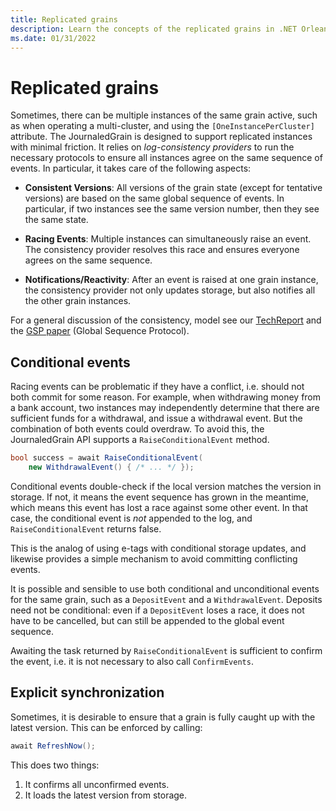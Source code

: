 ```yaml
---
title: Replicated grains
description: Learn the concepts of the replicated grains in .NET Orleans.
ms.date: 01/31/2022
---
```


# Replicated grains

Sometimes, there can be multiple instances of the same grain active, such as when operating a multi-cluster, and using the `[OneInstancePerCluster]` attribute. The JournaledGrain is designed to support replicated instances with minimal friction. It relies on *log-consistency providers* to run the necessary protocols to ensure all instances agree on the same sequence of events. In particular, it takes care of the following aspects:

* **Consistent Versions**: All versions of the grain state (except for tentative versions) are based on the same global sequence of events. In particular, if two instances see the same version number, then they see the same state.

* **Racing Events**: Multiple instances can simultaneously raise an event. The consistency provider resolves this race and ensures everyone agrees on the same sequence.

* **Notifications/Reactivity**: After an event is raised at one grain instance, the consistency provider not only updates storage, but also notifies all the other grain instances.

For a general discussion of the consistency, model see our [TechReport](https://www.microsoft.com/research/publication/geo-distribution-actor-based-services/) and the [GSP paper](https://www.microsoft.com/research/publication/global-sequence-protocol-a-robust-abstraction-for-replicated-shared-state-extended-version/) (Global Sequence Protocol).

## Conditional events

Racing events can be problematic if they have a conflict, i.e. should not both commit for some reason. For example, when withdrawing money from a bank account, two instances may independently determine that there are sufficient funds for a withdrawal, and issue a withdrawal event. But the combination of both events could overdraw. To avoid this, the JournaledGrain API supports a `RaiseConditionalEvent` method.

```csharp
bool success = await RaiseConditionalEvent(
    new WithdrawalEvent() { /* ... */ });
```

Conditional events double-check if the local version matches the version in storage. If not, it means the event sequence has grown in the meantime, which means this event has lost a race against some other event. In that case, the conditional event is *not* appended to the log, and `RaiseConditionalEvent` returns false.

This is the analog of using e-tags with conditional storage updates, and likewise provides a simple mechanism to avoid committing conflicting events.

It is possible and sensible to use both conditional and unconditional events for the same grain, such as a `DepositEvent` and a `WithdrawalEvent`. Deposits need not be conditional: even if a `DepositEvent` loses a race, it does not have to be cancelled, but can still be appended to the global event sequence.

Awaiting the task returned by `RaiseConditionalEvent` is sufficient to confirm the event, i.e. it is not necessary to also call `ConfirmEvents`.

## Explicit synchronization

Sometimes, it is desirable to ensure that a grain is fully caught up with the latest version. This can be enforced by calling:

```csharp
await RefreshNow();
```

This does two things:

1. It confirms all unconfirmed events.
1. It loads the latest version from storage.
